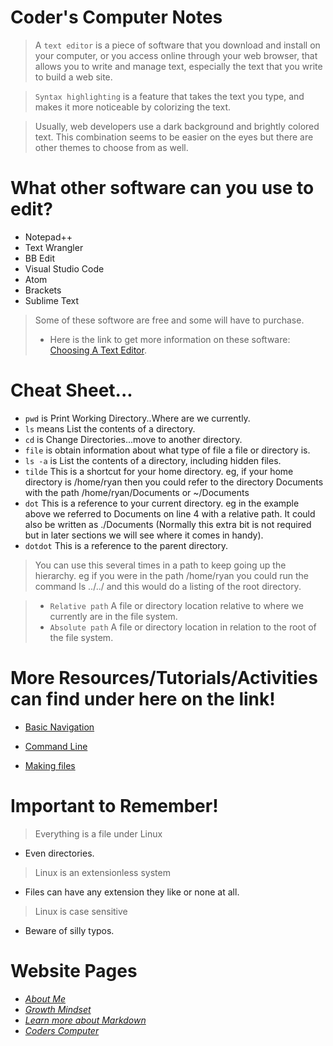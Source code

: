 # **Coder's Computer Notes**

> A `text editor` is a piece of software that you download and install on
your computer, or you access online through your web browser, that
allows you to write and manage text, especially the text that you write
to build a web site.


> `Syntax highlighting` is a feature that takes the text you
type, and makes it more noticeable by colorizing the text.


> Usually, web developers use a dark background and
brightly colored text. This combination seems to be easier on the eyes
but there are other themes to choose from as well.


# What other software can you use to edit?

- Notepad++
- Text Wrangler
- BB Edit
- Visual Studio Code
- Atom
- Brackets
- Sublime Text

> Some of these softwore are free and some will have to purchase. 
> - Here is the link to get more information on these software: [Choosing A Text Editor](https://codefellows.github.io/code-102-guide/curriculum/class-02/Choosing-A-Text-Editor--The-Older-Coder.pdf).




# Cheat Sheet...

- `pwd` is Print Working Directory..Where are we currently.
- `ls` means List the contents of a directory.
- `cd` is Change Directories...move to another directory.
- `file` is obtain information about what type of file a file or directory is.
- `ls -a` is List the contents of a directory, including hidden files.
- `tilde` This is a shortcut for your home directory. eg, 
if your home directory is /home/ryan then you could refer to the directory Documents with the path /home/ryan/Documents or ~/Documents
- `dot` This is a reference to your current directory. 
eg in the example above we referred to Documents on line 4 with a relative path. It could also be written as ./Documents (Normally this extra bit is not required but in later sections we will see where it comes in handy).
- `dotdot` This is a reference to the parent directory. 
> You can use this several times in a path to keep going up the hierarchy. eg 
> if you were in the path /home/ryan you could run the command ls ../../ and this would do a listing of the root directory.

> - `Relative path`
A file or directory location relative to where we currently are in the file system.
> - `Absolute path`
A file or directory location in relation to the root of the file system.

# More Resources/Tutorials/Activities can find under here on the link!

* [Basic Navigation](https://ryanstutorials.net/linuxtutorial/navigation.php)

* [Command Line](https://ryanstutorials.net/linuxtutorial/aboutfiles.php)

* [Making files](https://ryanstutorials.net/linuxtutorial/aboutfiles.php)

# Important to Remember!

> Everything is a file under Linux
* Even directories.
> Linux is an extensionless system
* Files can have any extension they like or none at all.
> Linux is case sensitive
* Beware of silly typos.



# Website Pages
- [*About Me*](/README.md)
- [*Growth Mindset*](/GrowthMindset.md)
- [*Learn more about Markdown*](/Learning_Markdown.md)
- [*Coders Computer*](CodersComputer.md)


